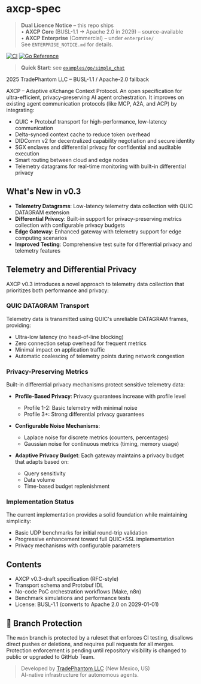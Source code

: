 # axcp-spec

> **Dual Licence Notice** – this repo ships  
> • **AXCP Core** (BUSL-1.1 → Apache 2.0 in 2029) – source-available  
> • **AXCP Enterprise** (Commercial) – under `enterprise/`  
> See `ENTERPRISE_NOTICE.md` for details.

[![CI](https://github.com/tradephantom/axcp-spec/actions/workflows/ci.yml/badge.svg)](https://github.com/tradephantom/axcp-spec/actions/workflows/ci.yml)
[![Go Reference](https://pkg.go.dev/badge/github.com/tradephantom/axcp-spec/sdk/go.svg)](https://pkg.go.dev/github.com/tradephantom/axcp-spec/sdk/go)

> **Quick Start**: see [`examples/go/simple_chat`](examples/go/simple_chat)

 2025 TradePhantom LLC – BUSL-1.1 / Apache-2.0 fallback

AXCP – Adaptive eXchange Context Protocol. An open specification for ultra-efficient, privacy-preserving AI agent orchestration.
It improves on existing agent communication protocols (like MCP, A2A, and ACP) by integrating:

- QUIC + Protobuf transport for high-performance, low-latency communication  
- Delta-synced context cache to reduce token overhead  
- DIDComm v2 for decentralized capability negotiation and secure identity  
- SGX enclaves and differential privacy for confidential and auditable execution  
- Smart routing between cloud and edge nodes  
- Telemetry datagrams for real-time monitoring with built-in differential privacy

## What's New in v0.3

- **Telemetry Datagrams**: Low-latency telemetry data collection with QUIC DATAGRAM extension
- **Differential Privacy**: Built-in support for privacy-preserving metrics collection with configurable privacy budgets
- **Edge Gateway**: Enhanced gateway with telemetry support for edge computing scenarios
- **Improved Testing**: Comprehensive test suite for differential privacy and telemetry features

## Telemetry and Differential Privacy

AXCP v0.3 introduces a novel approach to telemetry data collection that prioritizes both performance and privacy:

### QUIC DATAGRAM Transport

Telemetry data is transmitted using QUIC's unreliable DATAGRAM frames, providing:

- Ultra-low latency (no head-of-line blocking)
- Zero connection setup overhead for frequent metrics
- Minimal impact on application traffic
- Automatic coalescing of telemetry points during network congestion

### Privacy-Preserving Metrics

Built-in differential privacy mechanisms protect sensitive telemetry data:

- **Profile-Based Privacy**: Privacy guarantees increase with profile level
  - Profile 1-2: Basic telemetry with minimal noise
  - Profile 3+: Strong differential privacy guarantees
  
- **Configurable Noise Mechanisms**:
  - Laplace noise for discrete metrics (counters, percentages)
  - Gaussian noise for continuous metrics (timing, memory usage)
  
- **Adaptive Privacy Budget**: Each gateway maintains a privacy budget that adapts based on:
  - Query sensitivity
  - Data volume
  - Time-based budget replenishment

### Implementation Status

The current implementation provides a solid foundation while maintaining simplicity:

- Basic UDP benchmarks for initial round-trip validation
- Progressive enhancement toward full QUIC+SSL implementation
- Privacy mechanisms with configurable parameters

## Contents

- AXCP v0.3-draft specification (RFC-style)  
- Transport schema and Protobuf IDL  
- No-code PoC orchestration workflows (Make, n8n)  
- Benchmark simulations and performance tests  
- License: BUSL-1.1 (converts to Apache 2.0 on 2029-01-01)

## 🔐 Branch Protection

The `main` branch is protected by a ruleset that enforces CI testing, disallows direct pushes or deletions, and requires pull requests for all merges.  
Protection enforcement is pending until repository visibility is changed to public or upgraded to GitHub Team.

> Developed by [TradePhantom LLC](https://tradephantom.com) (New Mexico, US)  
> AI-native infrastructure for autonomous agents.
